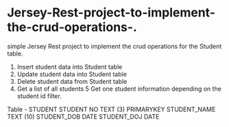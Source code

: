 # Jersey-Rest-project-to-implement-the-crud-operations-.
simple Jersey Rest project to implement the crud operations for the Student table.
1. Insert student data into Student table
2. Update student data into Student table
3. Delete student data from Student table 
4. Get a list of all students
5  Get one student information depending on the student id filter.  

Table -
STUDENT STUDENT NO TEXT (3) PRIMARYKEY 
STUDENT_NAME TEXT (10)
STUDENT_DOB DATE
STUDENT_DOJ DATE
